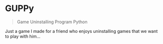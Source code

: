# GUPPy
> Game Uninstalling Program Python

Just a game I made for a friend who enjoys uninstalling games that we want to play with him...
